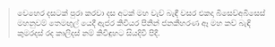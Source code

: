 > වෙහෙර දසටක් පුරා කරවා දස අටක් මහ වැව් බැඳී
> වසර එකදා බිසෙව්අබිසෙස් මහනුවම් තෙමඟුල් යෙදී
> ඇජර කිවියර පිනින් ජනකීහරණ ඈ මහ කව් බැඳි
> කුමරදස් රද කාලිදස් නම් කිවිඳුහට සියදිවි පිදී.
